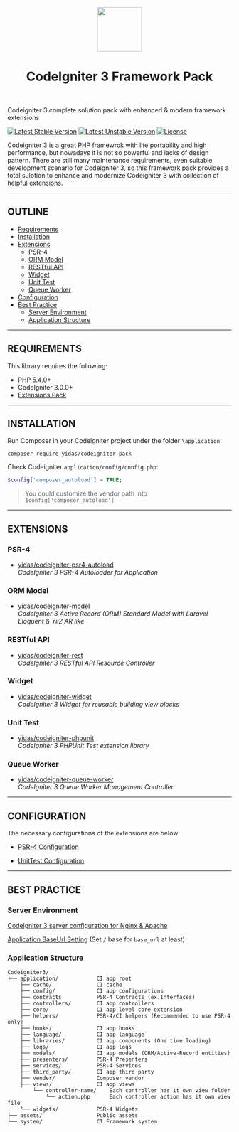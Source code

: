 <p align="center">
    <a href="https://codeigniter.com/" target="_blank">
        <img src="https://codeigniter.com/assets/images/ci-logo-big.png" height="100px">
    </a>
    <h1 align="center">CodeIgniter 3 Framework Pack</h1>
    <br>
</p>

Codeigniter 3 complete solution pack with enhanced & modern framework extensions 

[![Latest Stable Version](https://poser.pugx.org/yidas/codeigniter-pack/v/stable?format=flat-square)](https://packagist.org/packages/yidas/codeigniter-pack)
[![Latest Unstable Version](https://poser.pugx.org/yidas/codeigniter-pack/v/unstable?format=flat-square)](https://packagist.org/packages/yidas/codeigniter-pack)
[![License](https://poser.pugx.org/yidas/codeigniter-pack/license?format=flat-square)](https://packagist.org/packages/yidas/codeigniter-pack)

Codeigniter 3 is a great PHP framewrok with lite portability and high performance, but nowadays it is not so powerful and lacks of design pattern. There are still many maintenance requirements, even suitable development scenario for Codeigniter 3, so this framework pack provides a total sulotion to enhance and modernize Codeigniter 3 with collection of helpful extensions. 

---


OUTLINE
-------

- [Requirements](#requirements)
- [Installation](#installation)
- [Extensions](#extensions)
    - [PSR-4](#psr-4)
    - [ORM Model](#orm-model)
    - [RESTful API](#restful-api)
    - [Widget](#widget)
    - [Unit Test](#unit-test)
    - [Queue Worker](#queue-worker)
- [Configuration](#configuration)
- [Best Practice](#best-practice)
    - [Server Environment](#server-environment)
    - [Application Structure](#application-structure)

---

REQUIREMENTS
------------
This library requires the following:

- PHP 5.4.0+
- CodeIgniter 3.0.0+
- [Extensions Pack](#extensions)

---

INSTALLATION
------------

Run Composer in your Codeigniter project under the folder `\application`:

    composer require yidas/codeigniter-pack
    
Check Codeigniter `application/config/config.php`:

```php
$config['composer_autoload'] = TRUE;
```
    
> You could customize the vendor path into `$config['composer_autoload']`

---

EXTENSIONS
----------

### PSR-4
- [yidas/codeigniter-psr4-autoload](https://github.com/yidas/codeigniter-psr4-autoload)  
  *CodeIgniter 3 PSR-4 Autoloader for Application*

### ORM Model
- [yidas/codeigniter-model](https://github.com/yidas/codeigniter-model)  
  *CodeIgniter 3 Active Record (ORM) Standard Model with Laravel Eloquent & Yii2 AR like*

### RESTful API
- [yidas/codeigniter-rest](https://github.com/yidas/codeigniter-rest)  
  *CodeIgniter 3 RESTful API Resource Controller*
  
### Widget
- [yidas/codeigniter-widget](https://github.com/yidas/codeigniter-widget)  
  *CodeIgniter 3 Widget for reusable building view blocks*
  
### Unit Test
- [yidas/codeigniter-phpunit](https://github.com/yidas/codeigniter-phpunit)  
  *CodeIgniter 3 PHPUnit Test extension library*
  
### Queue Worker
- [yidas/codeigniter-queue-worker](https://github.com/yidas/codeigniter-queue-worker)  
  *CodeIgniter 3 Queue Worker Management Controller*

---

CONFIGURATION
-------------

The necessary configurations of the extensions are below:

- [PSR-4 Configuration](https://github.com/yidas/codeigniter-psr4-autoload#configuration)

- [UnitTest Configuration](https://github.com/yidas/codeigniter-phpunit#configuration)

---

BEST PRACTICE
-------------

### Server Environment

[Codeigniter 3 server configuration for Nginx & Apache](https://gist.github.com/yidas/30a611449992b0fac173267951e5f17f)

[Application BaseUrl Setting](https://gist.github.com/yidas/30a611449992b0fac173267951e5f17f#application-baseurl) (Set `/` base for `base_url` at least)

### Application Structure

```
Codeigniter3/
├── application/            CI app root
    ├── cache/              CI cache
    ├── config/             CI app configurations
    ├── contracts           PSR-4 Contracts (ex.Interfaces)
    ├── controllers/        CI app controllers
    ├── core/               CI app level core extension
    ├── helpers/            PSR-4/CI helpers (Recommended to use PSR-4 only)
    ├── hooks/              CI app hooks
    ├── language/           CI app language
    ├── libraries/          CI app components (One time loading)
    ├── logs/               CI app logs
    ├── models/             CI app models (ORM/Active-Record entities)
    ├── presenters/         PSR-4 Presenters
    ├── services/           PSR-4 Services
    ├── third_party/        CI app third party
    ├── vender/             Composer vendor
    ├── views/              CI app views
        └── controller-name/    Each controller has it own view folder
            └── action.php      Each controller action has it own view file
    └── widgets/            PSR-4 Widgets
├── assets/                 Public assets
└── system/                 CI Framework system
```
